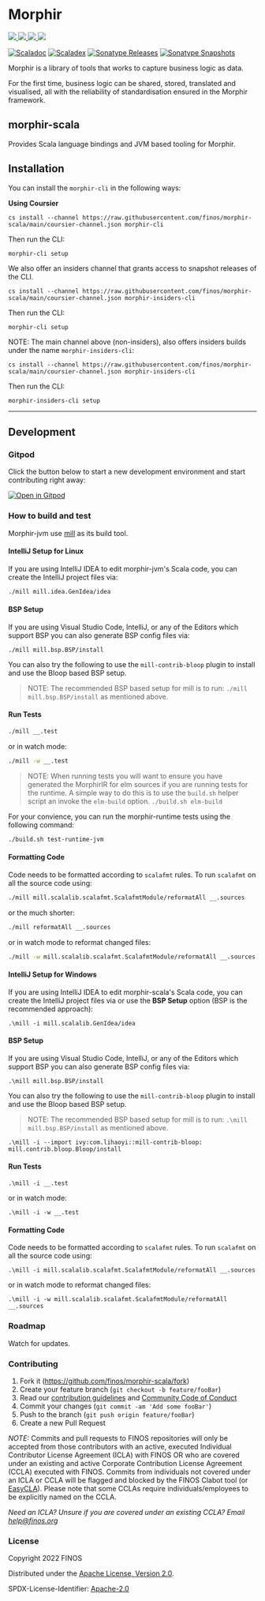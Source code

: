 # Morphir 

<a href="https://finosfoundation.atlassian.net/wiki/display/FINOS/Active">
    <img src="https://cdn.jsdelivr.net/gh/finos/contrib-toolbox@master/images/badge-active.svg" />
</a>
<a href="https://github.com/finos/morphir-scala/actions">
    <img src="https://github.com/finos/morphir-scala/workflows/CI/badge.svg" />
</a>

<a href="https://finos-lf.slack.com/messages/morphir/">
    <img src="https://img.shields.io/badge/slack-@finos/morphir-green.svg?logo=slack" />
</a>
<a href="https://gitpod.io/#https://github.com/finos/morphir-scala">
    <img src="https://img.shields.io/badge/Gitpod-ready--to--code-blue?logo=gitpod" />
</a>

[![Scaladoc](https://img.shields.io/badge/Scaladoc-latest-blue)](https://javadoc.io/doc/org.finos.morphir/morphir-runtime_3/latest/index.html) [![Scaladex](https://img.shields.io/maven-central/v/org.finos.morphir/morphir-runtime_3?style=flat-square&label=Scaladex)]("https://index.scala-lang.org/finos/morphir-scala") [![Sonatype Releases](https://img.shields.io/nexus/r/https/oss.sonatype.org/org.finos.morphir/morphir_3.svg?label=Sonatype%20Release)](https://oss.sonatype.org/content/repositories/releases/org/finos/morphir/morphir_3/) [![Sonatype Snapshots](https://img.shields.io/nexus/s/https/oss.sonatype.org/org.finos.morphir/morphir_3.svg?label=Sonatype%20Snapshot)](https://oss.sonatype.org/content/repositories/snapshots/org/finos/morphir/morphir_3/)


Morphir is a library of tools that works to capture business logic as data.

For the first time, business logic can be shared, stored, translated and visualised, all with the reliability of standardisation ensured in the Morphir framework.

## morphir-scala

Provides Scala language bindings and JVM based tooling for Morphir.

## Installation

You can install the `morphir-cli` in the following ways:

**Using Coursier**

```
cs install --channel https://raw.githubusercontent.com/finos/morphir-scala/main/coursier-channel.json morphir-cli
```

Then run the CLI:

```
morphir-cli setup
```

We also offer an insiders channel that grants access to snapshot releases of the CLI.

```
cs install --channel https://raw.githubusercontent.com/finos/morphir-scala/main/coursier-channel.json morphir-insiders-cli
```

Then run the CLI:

```
morphir-cli setup
```

NOTE: The main channel above (non-insiders), also offers insiders builds under the name `morphir-insiders-cli`:

```
cs install --channel https://raw.githubusercontent.com/finos/morphir-scala/main/coursier-channel.json morphir-insiders-cli
```

Then run the CLI:

```
morphir-insiders-cli setup
```

---
## Development

### Gitpod

Click the button below to start a new development environment and start contributing right away:


[![Open in Gitpod](https://gitpod.io/button/open-in-gitpod.svg)](https://gitpod.io/#https://github.com/finos/morphir-scala)

### How to build and test

Morphir-jvm use [mill](https://com-lihaoyi.github.io/mill) as its build tool.

#### IntelliJ Setup for Linux

If you are using IntelliJ IDEA to edit morphir-jvm's Scala code, you can create the
IntelliJ project files via:

````bash
./mill mill.idea.GenIdea/idea
````

#### BSP Setup

If you are using Visual Studio Code, IntelliJ, or any of the Editors which support BSP you can also generate BSP config files via:

```
./mill mill.bsp.BSP/install
```

You can also try the following to use the `mill-contrib-bloop` plugin to install and use the Bloop based BSP setup.

> NOTE: The recommended BSP based setup for mill is to run: `./mill mill.bsp.BSP/install` as mentioned above.





#### Run Tests

```bash
./mill __.test
```

or in watch mode:

```bash
./mill -w __.test
```

> NOTE: When running tests you will want to ensure you have generated the MorphirIR for elm sources if you are running tests for the runtime. A simple way to do this is to use the `build.sh` helper script an invoke the `elm-build` option. `./build.sh elm-build`

For your convience, you can run the morphir-runtime tests using the following command:


```bash
./build.sh test-runtime-jvm
```


#### Formatting Code

Code needs to be formatted according to `scalafmt` rules. To run `scalafmt` on all the source code using:

```bash
./mill mill.scalalib.scalafmt.ScalafmtModule/reformatAll __.sources
```

or the much shorter:

```bash
./mill reformatAll __.sources
```



or in watch mode to reformat changed files:

```bash
./mill -w mill.scalalib.scalafmt.ScalafmtModule/reformatAll __.sources
```

#### IntelliJ Setup for Windows

If you are using IntelliJ IDEA to edit morphir-scala's Scala code, you can create the
IntelliJ project files via or use the **BSP Setup** option (BSP is the recommended approach):

```
.\mill -i mill.scalalib.GenIdea/idea
```

#### BSP Setup

If you are using Visual Studio Code, IntelliJ, or any of the Editors which support BSP you can also generate BSP config files via:

```
.\mill mill.bsp.BSP/install
```

You can also try the following to use the `mill-contrib-bloop` plugin to install and use the Bloop based BSP setup.

> NOTE: The recommended BSP based setup for mill is to run: `.\mill mill.bsp.BSP/install` as mentioned above.

```
.\mill -i --import ivy:com.lihaoyi::mill-contrib-bloop:  mill.contrib.bloop.Bloop/install
```

#### Run Tests

```
.\mill -i __.test
```

or in watch mode:

```
.\mill -i -w __.test
```

#### Formatting Code

Code needs to be formatted according to `scalafmt` rules. To run `scalafmt` on all the source code using:

```
.\mill -i mill.scalalib.scalafmt.ScalafmtModule/reformatAll __.sources
```

or in watch mode to reformat changed files:

```
.\mill -i -w mill.scalalib.scalafmt.ScalafmtModule/reformatAll __.sources
```

### Roadmap

Watch for updates.


### Contributing

1. Fork it (<https://github.com/finos/morphir-scala/fork>)
2. Create your feature branch (`git checkout -b feature/fooBar`)
3. Read our [contribution guidelines](CONTRIBUTING.md) and [Community Code of Conduct](https://www.finos.org/code-of-conduct)
4. Commit your changes (`git commit -am 'Add some fooBar'`)
5. Push to the branch (`git push origin feature/fooBar`)
6. Create a new Pull Request

_NOTE:_ Commits and pull requests to FINOS repositories will only be accepted from those contributors with an active, executed Individual Contributor License Agreement (ICLA) with FINOS OR who are covered under an existing and active Corporate Contribution License Agreement (CCLA) executed with FINOS. Commits from individuals not covered under an ICLA or CCLA will be flagged and blocked by the FINOS Clabot tool (or [EasyCLA](https://github.com/finos/community/blob/master/governance/Software-Projects/EasyCLA.md)). Please note that some CCLAs require individuals/employees to be explicitly named on the CCLA.

*Need an ICLA? Unsure if you are covered under an existing CCLA? Email [help@finos.org](mailto:help@finos.org)*

### License

Copyright 2022 FINOS

Distributed under the [Apache License, Version 2.0](http://www.apache.org/licenses/LICENSE-2.0).

SPDX-License-Identifier: [Apache-2.0](https://spdx.org/licenses/Apache-2.0)

[Link-Slack]: https://finos-lf.slack.com/messages/morphir/
[Link-SonatypeReleases]: https://oss.sonatype.org/content/repositories/releases/org/finos/morphir/morphir-runtime_3/ "Sonatype Releases"
[Link-SonatypeSnapshots]: https://oss.sonatype.org/content/repositories/snapshots/org/finos/morphir/morphir-runtime_3/ "Sonatype Snapshots"

[Badge-CI]: https://github.com/finos/morphir-scala/workflows/CI/badge.svg
[Badge-Slack]: https://img.shields.io/badge/slack-@finos/morphir-green.svg?logo=slack
[Badge-SonatypeReleases]: https://img.shields.io/nexus/r/https/oss.sonatype.org/org.finos.morphir/morphir-runtime_3.svg "Sonatype Releases"
[Badge-SonatypeSnapshots]: https://img.shields.io/nexus/s/https/oss.sonatype.org/org.finos.morphir/morphir-runtime_3.svg "Sonatype Snapshots"
[Badge-Stage]: https://cdn.jsdelivr.net/gh/finos/contrib-toolbox@master/images/badge-incubating.svg
[Badge-Stage-Page]: https://finosfoundation.atlassian.net/wiki/display/FINOS/Incubating
